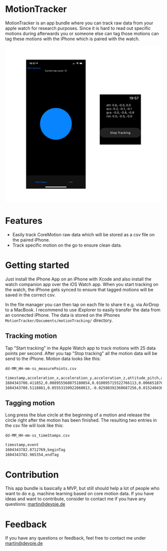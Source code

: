 # MotionTracker

MotionTracker is an app bundle where you can track raw data from your apple watch for research purposes. Since it is hard to read out specific motions during afterwards you or someone else can tag those motions can tag these motions with the iPhone which is paired with the watch.

![App preview images](https://raw.githubusercontent.com/MartPiet/MotionTracker/main/Resources/appPreview.png)

# Features
- Easily track CoreMotion raw data which will be stored as a csv file on the paired iPhone.
- Track specific motion on the go to ensure clean data.

# Getting started

Just install the iPhone App on an iPhone with Xcode and also install the watch companion app over the iOS Watch app. When you start tracking on the watch, the iPhone gets synced to ensure that tagged motions will be saved in the correct csv. 

In the file manager you can then tap on each file to share it e.g. via AirDrop to a MacBook. I recommend to use iExplorer to easily transfer the data from an connected iPhone. The data is stored on the iPhones ```MotionTracker/Documents/motionTracking/``` directory.

## Tracking motion
Tap "Start tracking" in the Apple Watch app to track motions with 25 data points per second. After you tap "Stop tracking" all the motion data will be send to the iPhone. Motion data looks like this:

```dd-MM_HH-mm-ss_measurePoints.csv```
```csv
timestamp,acceleration_x,acceleration_y,acceleration_z,attitude_pitch,attitude_roll,attitude_yaw,gravity_x,gravity_y,gravity_z,rotation_x,rotation_y,rotation_z
1604343708.411852,0.008955568075180054,0.010095715522766113,0.006651878356933594,0.8483728213445231,0.15813896202164363,-0.07112596823828855,0.10412696748971939,-0.7502055168151855,-0.6529543399810791,-0.026195568963885307,-0.03591288626194,-0.03373078256845474
1604343708.5118861,0.05553150922060013,-0.02580392360687256,0.01524043083190918,0.8561212774376936,0.16072815786246814,-0.06648994440755332,0.10488379001617432,-0.7553062438964844,-0.6469249725341797,-0.3347782492637634,-0.04193262755870819,0.08857255429029465
```

## Tagging motion
Long press the blue circle at the beginning of a motion and release the circle right after the motion has been finished. The resulting two entries in the csv file will look like this:

```dd-MM_HH-mm-ss_timeStamps.csv```
```csv
timestamp,event
1604343782.8712769,beginTag
1604343782.965354,endTag
```

# Contribution

This app bundle is basically a MVP, but still should help a lot of people who want to do e.g. machine learning based on core motion data. If you have ideas and want to contribute, consider to contact me if you have any questions: martin@devpie.de

# Feedback

If you have any questions or feedback, feel free to contact me under martin@devpie.de